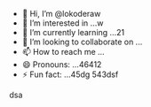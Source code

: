 - 👋 Hi, I’m @lokoderaw
- 👀 I’m interested in ...w
- 🌱 I’m currently learning ...21
- 💞️ I’m looking to collaborate on ...
- 📫 How to reach me ...
- 😄 Pronouns: ...46412
- ⚡ Fun fact: ...45dg
543dsf
<!---2
lokoderaw/lokoderaw is a ✨ special ✨ repository because its `README.md` (this file) appears onfff your GitHub profile.
53--->
dsa
